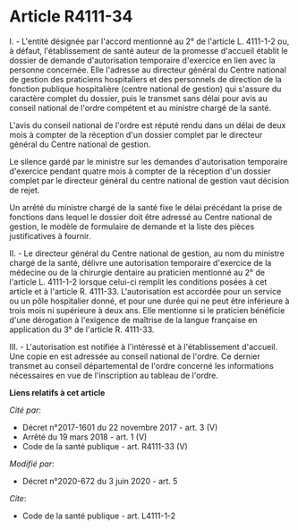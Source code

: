 # Article R4111-34

I. - L'entité désignée par l'accord mentionné au 2° de l'article L. 4111-1-2 ou, à défaut, l'établissement de santé auteur de
la promesse d'accueil établit le dossier de demande d'autorisation temporaire d'exercice en lien avec la personne concernée.
Elle l'adresse au directeur général du Centre national de gestion des praticiens hospitaliers et des personnels de direction
de la fonction publique hospitalière (centre national de gestion) qui s'assure du caractère complet du dossier, puis le
transmet sans délai pour avis au conseil national de l'ordre compétent et au ministre chargé de la santé.

L'avis du conseil national de l'ordre est réputé rendu dans un délai de deux mois à compter de la réception d'un dossier
complet par le directeur général du Centre national de gestion.

Le silence gardé par le ministre sur les demandes d'autorisation temporaire d'exercice pendant quatre mois à compter de la
réception d'un dossier complet par le directeur général du centre national de gestion vaut décision de rejet.

Un arrêté du ministre chargé de la santé fixe le délai précédant la prise de fonctions dans lequel le dossier doit être
adressé au Centre national de gestion, le modèle de formulaire de demande et la liste des pièces justificatives à fournir.

II. - Le directeur général du Centre national de gestion, au nom du ministre chargé de la santé, délivre une autorisation
temporaire d'exercice de la médecine ou de la chirurgie dentaire au praticien mentionné au 2° de l'article L. 4111-1-2
lorsque celui-ci remplit les conditions posées à cet article et à l'article R. 4111-33. L'autorisation est accordée pour un
service ou un pôle hospitalier donné, et pour une durée qui ne peut être inférieure à trois mois ni supérieure à deux ans.
Elle mentionne si le praticien bénéficie d'une dérogation à l'exigence de maîtrise de la langue française en application du
3° de l'article R. 4111-33.

III. - L'autorisation est notifiée à l'intéressé et à l'établissement d'accueil. Une copie en est adressée au conseil
national de l'ordre. Ce dernier transmet au conseil départemental de l'ordre concerné les informations nécessaires en vue de
l'inscription au tableau de l'ordre.

**Liens relatifs à cet article**

_Cité par_:

  - Décret n°2017-1601 du 22 novembre 2017 - art. 3 (V)
  - Arrêté du 19 mars 2018 - art. 1 (V)
  - Code de la santé publique - art. R4111-33 (V)

_Modifié par_:

  - Décret n°2020-672 du 3 juin 2020 - art. 5

_Cite_:

  - Code de la santé publique - art. L4111-1-2
